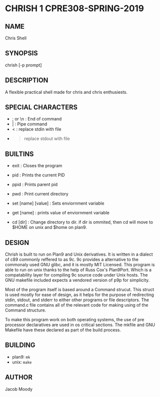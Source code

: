 # CHRISH 1 CPRE308-SPRING-2019

## NAME
Chris Shell

## SYNOPSIS
chrish [-p prompt]

## DESCRIPTION
A flexible practical shell made for chris and chris enthusiests.

## SPECIAL CHARACTERS

* ; or \n : End of command
* | : Pipe command
* < : replace stdin with file
* > replace stdout with file

## BUILTINS

* exit : Closes the program

* pid : Prints the current PID

* ppid : Prints parent pid

* pwd : Print current directory

* set [name] [value] : Sets enviornment variable

* get [name] : prints value of enviornment variable

* cd [dir] : Change directory to dir.
if dir is ommited, then cd will move to $HOME on unix and $home on plan9.


## DESIGN

Chrish is built to run on Plan9 and Unix derivatives. It is written
in a dialect of c89 commonly reffered to as 9c. 9c provides a alternative
to the commonaly used GNU glibc, and it is mostly MIT Licensed. This program
is able to run on unix thanks to the help of Russ Cox's Plan9Port. Which is a
compatability layer for compiling 9c source code under Unix hosts. The GNU
makefile included expects a vendored version of p9p for simplicity.

Most of the program itself is based around a Command strucut. This struct
is used mostly for ease of design, as it helps for the purpose of redirecting
stdin, stdout, and stderr to either other programs or file descriptors. The command.c
file contains all of the relevant code for making using of the Command structure.

To make this program work on both operating systems, the use of pre processor declaratives
are used in os critical sections. The mkfile and GNU Makefile have these declared as part
of the build process.

## BUILDING

* plan9: `mk`
* unix: `make`

## AUTHOR

Jacob Moody
